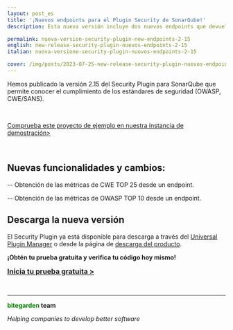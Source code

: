 ```yaml
---
layout: post_es
title: '¡Nuevos endpoints para el Plugin Security de SonarQube!'
description: Esta nueva versión incluye dos nuevos endpoints que devuelven las métricas solicitadas.

permalink: nueva-version-security-plugin-new-endpoints-2-15
english: new-release-security-plugin-nuevos-endpoints-2-15
italian: nuova-versione-security-plugin-nuovos-endpoints-2-15

cover: /img/posts/2023-07-25-new-release-security-plugin-nuevos-endpoints-2-15.png
---
```


Hemos publicado la versión 2.15 del Security Plugin para SonarQube que permite conocer el cumplimiento de los estándares de seguridad (OWASP, CWE/SANS).

<br>

[Comprueba este proyecto de ejemplo en nuestra instancia de demostración>](http://sonarqube.bitegarden.com/web_api/api/bitegarden/security)

<br>

## Nuevas funcionalidades y cambios:

-- Obtención de las métricas de CWE TOP 25 desde un endpoint.

-- Obtención de las métricas de OWASP TOP 10 desde un endpoint.

## Descarga la nueva versión

El Security Plugin ya está disponible para descarga a través del [Universal Plugin Manager](/es/sonarqube-upm)  o desde la página de [descarga del producto](/es/sonarqube-security-trial-form).

**¡Obtén tu prueba gratuita y verifica tu código hoy mismo!**

<a href = "/es/sonarqube-security#product-block-center" class = "btn btn-primary btn-call-to-action fancybox" style = "font-weight: bold; font-size: 16px; text-transform : mayúsculas; "> Inicia tu prueba gratuita > </a>

<br/>

---
**<span style="color: green">bitegarden</span> team**

_Helping companies to develop better software_